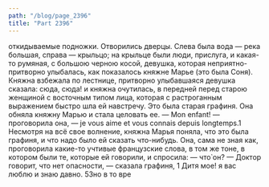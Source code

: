```yaml
---
path: "/blog/page_2396"
title: "Part 2396"
---
```


 откидываемые подножки.
Отворились дверцы. Слева была вода — река большая, справа — крыльцо; на крыльце были люди, прислуга, и какая-то румяная, с большою черною косой, девушка, которая неприятно-притворно улыбалась, как показалось княжне Марье (это была Соня). Княжна взбежала по лестнице, притворно улыбавшаяся девушка сказала: сюда, сюда! и княжна очутилась, в передней перед старою женщиной с восточным типом лица, которая с растроганным выражением быстро шла ей навстречу. Это была старая графиня. Она обняла княжну Марью и стала целовать ее.
— Mon enfant! — проговорила она, — je vous aime et vous connais depuis longtemps.1
Несмотря на всё свое волнение, княжна Марья поняла, что это была графиня, и что надо было ей сказать что-нибудь. Она, сама не зная как, проговорила какие-то учтивые французские слова, в том же тоне, в котором были те, которые ей говорили, и спросила: — что̀ он?
— Доктор говорит, что нет опасности, — сказала графиня, 1 Дитя мое! я вас люблю и знаю давно.
53но в то вре
